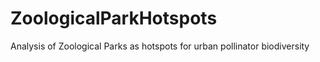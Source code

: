 # ZoologicalParkHotspots
Analysis of Zoological Parks as hotspots for urban pollinator biodiversity
